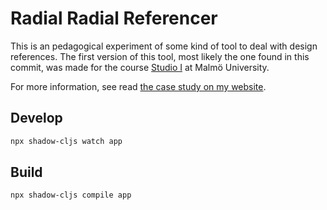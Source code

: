 # Radial Radial Referencer
This is an pedagogical experiment of some kind of tool to deal with design references. 
The first version of this tool, most likely the one found in this commit, was made for the course [Studio I](https://utbildningsinfo.mau.se/kurs/kursplan/KD417A/20221) at Malmö University.

For more information, see read [the case study on my website](https://motform.org/malmo-university.html).

## Develop

```sh
npx shadow-cljs watch app
```

## Build

```sh
npx shadow-cljs compile app
```
